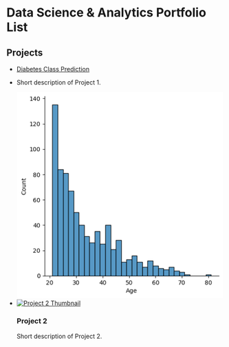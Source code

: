 # Data Science & Analytics Portfolio List

<div class="projects-container">
  <h2>Projects</h2>
  <ul class="projects-list">
    <li>
      <a href="https://github.com/AngadKannaujiya/Logistics-Regression/blob/main/Pima%20Indian%20Diabetes.ipynb">Diabetes Class Prediction</a>
    <li>
      <p>Short description of Project 1.</p>    
        <img src="images/thumbnail.png" alt="Project 1 Thumbnail" class="project-thumbnail">
      </a>
    </li>
    <li>
      <a href="https://github.com/your-github-username/project-2">
        <img src="project-2-thumbnail.jpg" alt="Project 2 Thumbnail" class="project-thumbnail">
      </a>
      <h3>Project 2</h3>
      <p>Short description of Project 2.</p>
    </li>
  </ul>
</div>

<style>
  .profile-container {
    /* Styles for the left section (profile) */
  }
  .projects-container {
    /* Styles for the right section (projects) */
  }
</style>

